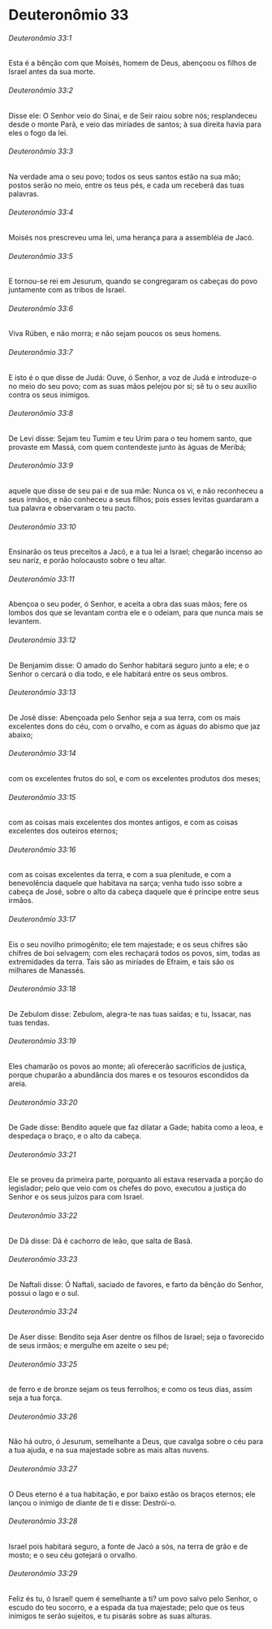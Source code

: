 # Deuteronômio 33

###### Deuteronômio 33:1

Esta é a bênção com que Moisés, homem de Deus, abençoou os filhos de Israel antes da sua morte.

###### Deuteronômio 33:2

Disse ele: O Senhor veio do Sinai, e de Seir raiou sobre nós; resplandeceu desde o monte Parã, e veio das miríades de santos; à sua direita havia para eles o fogo da lei.

###### Deuteronômio 33:3

Na verdade ama o seu povo; todos os seus santos estão na sua mão; postos serão no meio, entre os teus pés, e cada um receberá das tuas palavras.

###### Deuteronômio 33:4

Moisés nos prescreveu uma lei, uma herança para a assembléia de Jacó.

###### Deuteronômio 33:5

E tornou-se rei em Jesurum, quando se congregaram os cabeças do povo juntamente com as tribos de Israel.

###### Deuteronômio 33:6

Viva Rúben, e não morra; e não sejam poucos os seus homens.

###### Deuteronômio 33:7

E isto é o que disse de Judá: Ouve, ó Senhor, a voz de Judá e introduze-o no meio do seu povo; com as suas mãos pelejou por si; sê tu o seu auxílio contra os seus inimigos.

###### Deuteronômio 33:8

De Levi disse: Sejam teu Tumim e teu Urim para o teu homem santo, que provaste em Massá, com quem contendeste junto às águas de Meribá;

###### Deuteronômio 33:9

aquele que disse de seu pai e de sua mãe: Nunca os vi, e não reconheceu a seus irmãos, e não conheceu a seus filhos; pois esses levitas guardaram a tua palavra e observaram o teu pacto.

###### Deuteronômio 33:10

Ensinarão os teus preceitos a Jacó, e a tua lei a Israel; chegarão incenso ao seu nariz, e porão holocausto sobre o teu altar.

###### Deuteronômio 33:11

Abençoa o seu poder, ó Senhor, e aceita a obra das suas mãos; fere os lombos dos que se levantam contra ele e o odeiam, para que nunca mais se levantem.

###### Deuteronômio 33:12

De Benjamim disse: O amado do Senhor habitará seguro junto a ele; e o Senhor o cercará o dia todo, e ele habitará entre os seus ombros.

###### Deuteronômio 33:13

De José disse: Abençoada pelo Senhor seja a sua terra, com os mais excelentes dons do céu, com o orvalho, e com as águas do abismo que jaz abaixo;

###### Deuteronômio 33:14

com os excelentes frutos do sol, e com os excelentes produtos dos meses;

###### Deuteronômio 33:15

com as coisas mais excelentes dos montes antigos, e com as coisas excelentes dos outeiros eternos;

###### Deuteronômio 33:16

com as coisas excelentes da terra, e com a sua plenitude, e com a benevolência daquele que habitava na sarça; venha tudo isso sobre a cabeça de José, sobre o alto da cabeça daquele que é príncipe entre seus irmãos.

###### Deuteronômio 33:17

Eis o seu novilho primogênito; ele tem majestade; e os seus chifres são chifres de boi selvagem; com eles rechaçará todos os povos, sim, todas as extremidades da terra. Tais são as miríades de Efraim, e tais são os milhares de Manassés.

###### Deuteronômio 33:18

De Zebulom disse: Zebulom, alegra-te nas tuas saídas; e tu, Issacar, nas tuas tendas.

###### Deuteronômio 33:19

Eles chamarão os povos ao monte; ali oferecerão sacrifícios de justiça, porque chuparão a abundância dos mares e os tesouros escondidos da areia.

###### Deuteronômio 33:20

De Gade disse: Bendito aquele que faz dilatar a Gade; habita como a leoa, e despedaça o braço, e o alto da cabeça.

###### Deuteronômio 33:21

Ele se proveu da primeira parte, porquanto ali estava reservada a porção do legislador; pelo que veio com os chefes do povo, executou a justiça do Senhor e os seus juízos para com Israel.

###### Deuteronômio 33:22

De Dã disse: Dã é cachorro de leão, que salta de Basã.

###### Deuteronômio 33:23

De Naftali disse: Ó Naftali, saciado de favores, e farto da bênção do Senhor, possui o lago e o sul.

###### Deuteronômio 33:24

De Aser disse: Bendito seja Aser dentre os filhos de Israel; seja o favorecido de seus irmãos; e mergulhe em azeite o seu pé;

###### Deuteronômio 33:25

de ferro e de bronze sejam os teus ferrolhos; e como os teus dias, assim seja a tua força.

###### Deuteronômio 33:26

Não há outro, ó Jesurum, semelhante a Deus, que cavalga sobre o céu para a tua ajuda, e na sua majestade sobre as mais altas nuvens.

###### Deuteronômio 33:27

O Deus eterno é a tua habitação, e por baixo estão os braços eternos; ele lançou o inimigo de diante de ti e disse: Destrói-o.

###### Deuteronômio 33:28

Israel pois habitará seguro, a fonte de Jacó a sós, na terra de grão e de mosto; e o seu céu gotejará o orvalho.

###### Deuteronômio 33:29

Feliz és tu, ó Israel! quem é semelhante a ti? um povo salvo pelo Senhor, o escudo do teu socorro, e a espada da tua majestade; pelo que os teus inimigos te serão sujeitos, e tu pisarás sobre as suas alturas.

